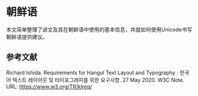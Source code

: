 # 朝鲜语

本文简单整理了谚文及其在朝鲜语中使用的基本信息，并就如何使用Unicode书写朝鲜语提供建议。



## 参考文献

Richard Ishida. Requirements for Hangul Text Layout and Typography : 한국어 텍스트 레이아웃 및 타이포그래피를 위한 요구사항. 27 May 2020. W3C Note. URL: https://www.w3.org/TR/klreq/